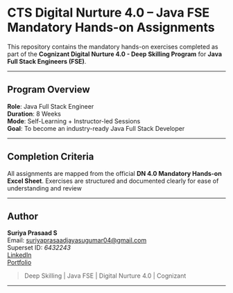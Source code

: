 # CTS Digital Nurture 4.0 – Java FSE Mandatory Hands-on Assignments

This repository contains the mandatory hands-on exercises completed as part of the **Cognizant Digital Nurture 4.0 - Deep Skilling Program** for **Java Full Stack Engineers (FSE)**.

---

## Program Overview

**Role**: Java Full Stack Engineer  
**Duration**: 8 Weeks  
**Mode**: Self-Learning + Instructor-led Sessions  
**Goal**: To become an industry-ready Java Full Stack Developer  




---

## Completion Criteria

All assignments are mapped from the official **DN 4.0 Mandatory Hands-on Excel Sheet**. Exercises are structured and documented clearly for ease of understanding and review  

---

## Author

**Suriya Prasaad S**  
Email: [suriyaprasaadjayasugumar04@gmail.com](mailto:suriyaprasaadjayasugumar04@gmail.com)  
Superset ID: *6432243*  
[LinkedIn](https://www.linkedin.com/in/suriyaprasaad/)  
[Portfolio](https://suriyaprasaad.netlify.app/)  

> Deep Skilling | Java FSE | Digital Nurture 4.0 | Cognizant

---


